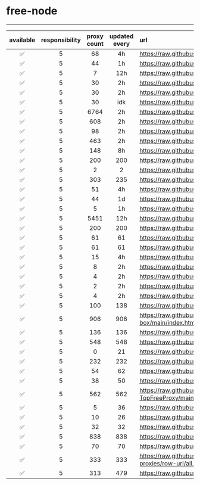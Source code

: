 # free-node

---

| available | responsibility | proxy count | updated every | url |
|:---------:|:--------------:|:-------------:|:-------------:|:----|
| ✅ | 5 | 68 | 4h | https://raw.githubusercontent.com/ALIILAPRO/v2rayNG-Config/main/sub.txt |
| ✅ | 5 | 44 | 1h | https://raw.githubusercontent.com/aiboboxx/v2rayfree/main/v2 |
| ✅ | 5 | 7 | 12h | https://raw.githubusercontent.com/mahsanet/MahsaFreeConfig/refs/heads/main/mtn/sub_1.txt |
| ✅ | 5 | 30 | 2h | https://raw.githubusercontent.com/mahsanet/MahsaFreeConfig/refs/heads/main/mtn/sub_2.txt |
| ✅ | 5 | 30 | 2h | https://raw.githubusercontent.com/mahsanet/MahsaFreeConfig/refs/heads/main/mtn/sub_3.txt |
| ✅ | 5 | 30 | idk | https://raw.githubusercontent.com/yebekhe/vpn-fail/refs/heads/main/sub-link |
| ✅ | 5 | 6764 | 2h | https://raw.githubusercontent.com/Surfboardv2ray/TGParse/main/splitted/mixed |
| ✅ | 5 | 608 | 2h | https://raw.githubusercontent.com/itsyebekhe/PSG/main/lite/subscriptions/xray/normal/mix |
| ✅ | 5 | 98 | 2h | https://raw.githubusercontent.com/HosseinKoofi/GO_V2rayCollector/main/mixed_iran.txt |
| ✅ | 5 | 463 | 2h | https://raw.githubusercontent.com/arshiacomplus/v2rayExtractor/refs/heads/main/mix/sub.html |
| ✅ | 5 | 148 | 8h | https://raw.githubusercontent.com/Rayan-Config/C-Sub/refs/heads/main/configs/proxy.txt |
| ✅ | 5 | 200 | 200 | https://raw.githubusercontent.com/mahdibland/ShadowsocksAggregator/master/Eternity.txt |
| ✅ | 5 | 2 | 2 | https://raw.githubusercontent.com/Everyday-VPN/Everyday-VPN/main/subscription/main.txt |
| ✅ | 5 | 303 | 235 | https://raw.githubusercontent.com/MahsaNetConfigTopic/config/refs/heads/main/xray_final.txt |
| ✅ | 5 | 51 | 4h | https://raw.githubusercontent.com/wrfree/free/main/README.md |
| ✅ | 5 | 44 | 1d | https://raw.githubusercontent.com/aiboboxx/v2rayfree/main/README.md |
| ✅ | 5 | 5 | 1h | https://raw.githubusercontent.com/Pawdroid/Free-servers/main/sub |
| ✅ | 5 | 5451 | 12h | https://raw.githubusercontent.com/mahdibland/V2RayAggregator/master/sub/sub_merge_base64.txt |
| ✅ | 5 | 200 | 200 | https://raw.githubusercontent.com/mahdibland/V2RayAggregator/master/Eternity |
| ✅ | 5 | 61 | 61 | https://raw.githubusercontent.com/mahdibland/V2RayAggregator/master/sub/airport_merge_base64.txt |
| ✅ | 5 | 61 | 61 | https://raw.githubusercontent.com/mahdibland/V2RayAggregator/master/EternityAir |
| ✅ | 5 | 15 | 4h | https://raw.githubusercontent.com/freefq/free/master/v2 |
| ✅ | 5 | 8 | 2h | https://raw.githubusercontent.com/learnhard-cn/free_proxy_ss/main/free |
| ✅ | 5 | 4 | 2h | https://raw.githubusercontent.com/learnhard-cn/free_proxy_ss/main/ss/sssub |
| ✅ | 5 | 2 | 2h | https://raw.githubusercontent.com/learnhard-cn/free_proxy_ss/main/ssr/ssrsub |
| ✅ | 5 | 4 | 2h | https://raw.githubusercontent.com/learnhard-cn/free_proxy_ss/main/v2ray/v2raysub |
| ✅ | 5 | 100 | 138 | https://raw.githubusercontent.com/mfuu/v2ray/master/v2ray |
| ✅ | 5 | 906 | 906 | https://raw.githubusercontent.com/AlienVPN402/AlienVPN402-subscribe-servers-sing-box/main/index.html |
| ✅ | 5 | 136 | 136 | https://raw.githubusercontent.com/LonUp/NodeList/main/V2RAY/Latest_base64.txt |
| ✅ | 5 | 548 | 548 | https://raw.githubusercontent.com/w1770946466/Auto_proxy/main/Long_term_subscription_num |
| ✅ | 5 | 0 | 21 | https://raw.githubusercontent.com/a2470982985/getNode/main/v2ray.txt |
| ✅ | 5 | 232 | 232 | https://raw.githubusercontent.com/ZywChannel/free/main/sub |
| ✅ | 5 | 54 | 62 | https://raw.githubusercontent.com/peasoft/NoMoreWalls/master/list.txt |
| ✅ | 5 | 38 | 50 | https://raw.githubusercontent.com/ts-sf/fly/main/v2 |
| ✅ | 5 | 562 | 562 | https://raw.githubusercontent.com/WilliamStar007/ClashX-V2Ray-TopFreeProxy/main/combine/v2ray.config.txt |
| ✅ | 5 | 5 | 36 | https://raw.githubusercontent.com/HakurouKen/free-node/main/public |
| ✅ | 5 | 10 | 26 | https://raw.githubusercontent.com/ermaozi/get_subscribe/main/subscribe/v2ray.txt |
| ✅ | 5 | 32 | 32 | https://raw.githubusercontent.com/ermaozi01/free_clash_vpn/main/subscribe/v2ray.txt |
| ✅ | 5 | 838 | 838 | https://raw.githubusercontent.com/mostafasadeghifar/v2ray-config/main/config_file.txt |
| ✅ | 5 | 70 | 70 | https://raw.githubusercontent.com/Ashkan-m/v2ray/main/Sub.txt |
| ✅ | 5 | 333 | 333 | https://raw.githubusercontent.com/MrMohebi/xray-proxy-grabber-telegram/master/collected-proxies/row-url/all.txt |
| ✅ | 5 | 313 | 479 | https://raw.githubusercontent.com/xiaoji235/airport-free/refs/heads/main/v2ray.txt |
